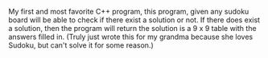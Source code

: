 My first and most favorite C++ program, this program, given any sudoku board will be able to check if there exist a solution or not. If there does exist a solution, then the program will return the solution is a 9 x 9 table with the answers filled in. (Truly just wrote this for my grandma because she loves Sudoku, but can't solve it for some reason.)
